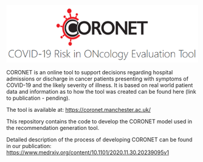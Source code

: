 ![coronet_front_logo.PNG](coronet_front_logo.PNG)




CORONET is an online tool to support decisions regarding hospital admissions or discharge in cancer patients presenting with symptoms of COVID-19 and the likely severity of illness. It is based on real world patient data and information as to how the tool was created can be found here (link to publication - pending).

The tool is available at:
https://coronet.manchester.ac.uk/

This repository contains the code to develop the CORONET model used in the recommendation generation tool.

Detailed description of the process of developing CORONET can be found in our publication:
https://www.medrxiv.org/content/10.1101/2020.11.30.20239095v1


```python

```
